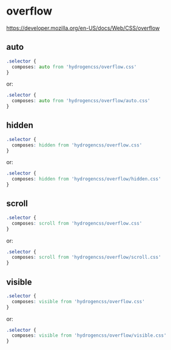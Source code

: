 # overflow

https://developer.mozilla.org/en-US/docs/Web/CSS/overflow

## auto
```css
.selector {
  composes: auto from 'hydrogencss/overflow.css'
}
```

or:
```css
.selector {
  composes: auto from 'hydrogencss/overflow/auto.css'
}
```

## hidden
```css
.selector {
  composes: hidden from 'hydrogencss/overflow.css'
}
```

or:
```css
.selector {
  composes: hidden from 'hydrogencss/overflow/hidden.css'
}
```

## scroll
```css
.selector {
  composes: scroll from 'hydrogencss/overflow.css'
}
```

or:
```css
.selector {
  composes: scroll from 'hydrogencss/overflow/scroll.css'
}
```

## visible
```css
.selector {
  composes: visible from 'hydrogencss/overflow.css'
}
```

or:
```css
.selector {
  composes: visible from 'hydrogencss/overflow/visible.css'
}
```

